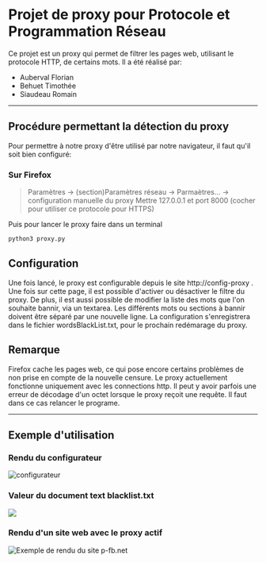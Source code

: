 # Projet de proxy pour Protocole et Programmation Réseau
Ce projet est un proxy qui permet de filtrer les pages web, utilisant le protocole HTTP, de certains mots.
Il a été réalisé par:
- Auberval Florian
- Behuet Timothée
- Siaudeau Romain

---

## Procédure permettant la détection du proxy

Pour permettre à notre proxy d'être utilisé par notre navigateur, il faut qu'il soit bien configuré:



### Sur Firefox

> Paramètres -> (section)Paramètres réseau -> Parmaètres... -> configuration manuelle du proxy
> Mettre 127.0.0.1 et port 8000 (cocher pour utiliser ce protocole pour HTTPS)

Puis pour lancer le proxy faire dans un terminal
```sh
python3 proxy.py
```

## Configuration 
Une fois lancé, le proxy est configurable depuis le site http://config-proxy .
Une fois sur cette page, il est possible d'activer ou désactiver le filtre du proxy. De plus, il est aussi possible de modifier la liste des mots que l'on souhaite bannir, via un textarea. Les différents mots ou sections à bannir doivent être séparé par une nouvelle ligne.
La configuration s'enregistrera dans le fichier wordsBlackList.txt, pour le prochain redémarage du proxy.

## Remarque 
Firefox cache les pages web, ce qui pose encore certains problèmes de non prise en compte de la nouvelle censure.
Le proxy actuellement fonctionne uniquement avec les connections http. 
Il peut y avoir parfois une erreur de décodage d'un octet lorsque le proxy reçoit une requête. Il faut dans ce cas relancer le programe.

---

## Exemple d'utilisation
### Rendu du configurateur
![configurateur](https://media.discordapp.net/attachments/1047081966962475028/1055091157438312488/image.png?width=1774&height=1124)
### Valeur du document text blacklist.txt
![](https://media.discordapp.net/attachments/1047081966962475028/1055093565614739456/image.png)
### Rendu d'un site web avec le proxy actif
![Exemple de rendu du site p-fb.net](https://media.discordapp.net/attachments/1047081966962475028/1055091766883274762/image.png?width=1776&height=1124)
